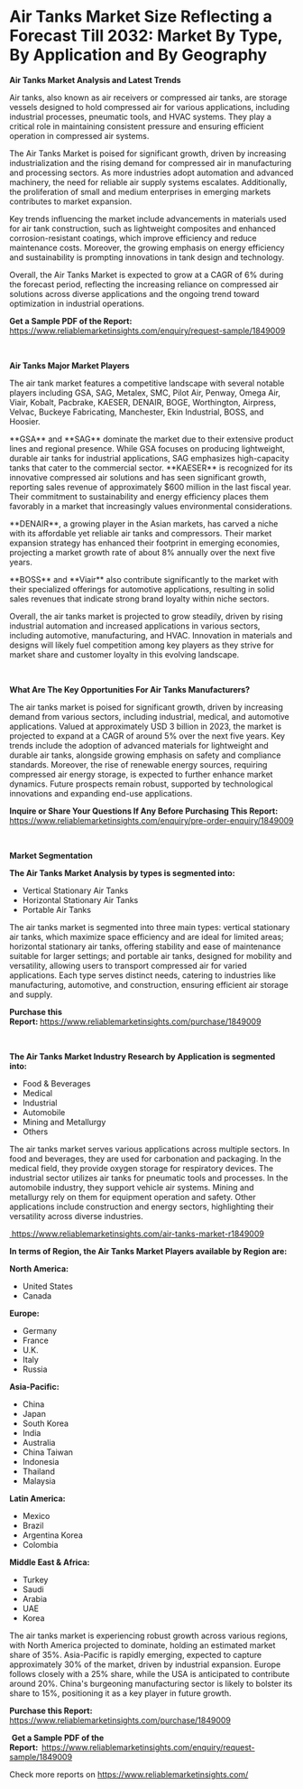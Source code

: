 <p><h1>Air Tanks Market Size Reflecting a Forecast Till 2032: Market By Type, By Application and By Geography</h1></p><p><strong>Air Tanks Market Analysis and Latest Trends</strong></p>
<p><p>Air tanks, also known as air receivers or compressed air tanks, are storage vessels designed to hold compressed air for various applications, including industrial processes, pneumatic tools, and HVAC systems. They play a critical role in maintaining consistent pressure and ensuring efficient operation in compressed air systems.</p><p>The Air Tanks Market is poised for significant growth, driven by increasing industrialization and the rising demand for compressed air in manufacturing and processing sectors. As more industries adopt automation and advanced machinery, the need for reliable air supply systems escalates. Additionally, the proliferation of small and medium enterprises in emerging markets contributes to market expansion.</p><p>Key trends influencing the market include advancements in materials used for air tank construction, such as lightweight composites and enhanced corrosion-resistant coatings, which improve efficiency and reduce maintenance costs. Moreover, the growing emphasis on energy efficiency and sustainability is prompting innovations in tank design and technology.</p><p>Overall, the Air Tanks Market is expected to grow at a CAGR of 6% during the forecast period, reflecting the increasing reliance on compressed air solutions across diverse applications and the ongoing trend toward optimization in industrial operations.</p></p>
<p><strong>Get a Sample PDF of the Report:&nbsp;</strong> <a href="https://www.reliablemarketinsights.com/enquiry/request-sample/1849009?utm_campaign=3320&utm_medium=2&utm_source=Github&utm_content=ia&utm_term=11042025&utm_id=air-tanks">https://www.reliablemarketinsights.com/enquiry/request-sample/1849009</a></p>
<p>&nbsp;</p>
<p><strong>Air Tanks Major Market Players</strong></p>
<p><p>The air tank market features a competitive landscape with several notable players including GSA, SAG, Metalex, SMC, Pilot Air, Penway, Omega Air, Viair, Kobalt, Pacbrake, KAESER, DENAIR, BOGE, Worthington, Airpress, Velvac, Buckeye Fabricating, Manchester, Ekin Industrial, BOSS, and Hoosier. </p><p>**GSA** and **SAG** dominate the market due to their extensive product lines and regional presence. While GSA focuses on producing lightweight, durable air tanks for industrial applications, SAG emphasizes high-capacity tanks that cater to the commercial sector. **KAESER** is recognized for its innovative compressed air solutions and has seen significant growth, reporting sales revenue of approximately $600 million in the last fiscal year. Their commitment to sustainability and energy efficiency places them favorably in a market that increasingly values environmental considerations.</p><p>**DENAIR**, a growing player in the Asian markets, has carved a niche with its affordable yet reliable air tanks and compressors. Their market expansion strategy has enhanced their footprint in emerging economies, projecting a market growth rate of about 8% annually over the next five years.</p><p>**BOSS** and **Viair** also contribute significantly to the market with their specialized offerings for automotive applications, resulting in solid sales revenues that indicate strong brand loyalty within niche sectors. </p><p>Overall, the air tanks market is projected to grow steadily, driven by rising industrial automation and increased applications in various sectors, including automotive, manufacturing, and HVAC. Innovation in materials and designs will likely fuel competition among key players as they strive for market share and customer loyalty in this evolving landscape.</p></p>
<p>&nbsp;</p>
<p><strong>What Are The Key Opportunities For Air Tanks Manufacturers?</strong></p>
<p><p>The air tanks market is poised for significant growth, driven by increasing demand from various sectors, including industrial, medical, and automotive applications. Valued at approximately USD 3 billion in 2023, the market is projected to expand at a CAGR of around 5% over the next five years. Key trends include the adoption of advanced materials for lightweight and durable air tanks, alongside growing emphasis on safety and compliance standards. Moreover, the rise of renewable energy sources, requiring compressed air energy storage, is expected to further enhance market dynamics. Future prospects remain robust, supported by technological innovations and expanding end-use applications.</p></p>
<p><strong>Inquire or Share Your Questions If Any Before Purchasing This Report:</strong> <a href="https://www.reliablemarketinsights.com/enquiry/pre-order-enquiry/1849009?utm_campaign=3320&utm_medium=2&utm_source=Github&utm_content=ia&utm_term=11042025&utm_id=air-tanks">https://www.reliablemarketinsights.com/enquiry/pre-order-enquiry/1849009</a></p>
<p>&nbsp;</p>
<p><strong>Market Segmentation</strong></p>
<p><strong>The Air Tanks Market Analysis by types is segmented into:</strong></p>
<p><ul><li>Vertical Stationary Air Tanks</li><li>Horizontal Stationary Air Tanks</li><li>Portable Air Tanks</li></ul></p>
<p><p>The air tanks market is segmented into three main types: vertical stationary air tanks, which maximize space efficiency and are ideal for limited areas; horizontal stationary air tanks, offering stability and ease of maintenance suitable for larger settings; and portable air tanks, designed for mobility and versatility, allowing users to transport compressed air for varied applications. Each type serves distinct needs, catering to industries like manufacturing, automotive, and construction, ensuring efficient air storage and supply.</p></p>
<p><strong>Purchase this Report:&nbsp;</strong><a href="https://www.reliablemarketinsights.com/purchase/1849009?utm_campaign=3320&utm_medium=2&utm_source=Github&utm_content=ia&utm_term=11042025&utm_id=air-tanks">https://www.reliablemarketinsights.com/purchase/1849009</a></p>
<p>&nbsp;</p>
<p><strong>The Air Tanks Market Industry Research by Application is segmented into:</strong></p>
<p><ul><li>Food & Beverages</li><li>Medical</li><li>Industrial</li><li>Automobile</li><li>Mining and Metallurgy</li><li>Others</li></ul></p>
<p><p>The air tanks market serves various applications across multiple sectors. In food and beverages, they are used for carbonation and packaging. In the medical field, they provide oxygen storage for respiratory devices. The industrial sector utilizes air tanks for pneumatic tools and processes. In the automobile industry, they support vehicle air systems. Mining and metallurgy rely on them for equipment operation and safety. Other applications include construction and energy sectors, highlighting their versatility across diverse industries.</p></p>
<p><a href="https://www.reliablemarketinsights.com/air-tanks-market-r1849009?utm_campaign=3320&utm_medium=2&utm_source=Github&utm_content=ia&utm_term=11042025&utm_id=air-tanks">&nbsp;https://www.reliablemarketinsights.com/air-tanks-market-r1849009</a></p>
<p><strong>In terms of Region, the Air Tanks Market Players available by Region are:</strong></p>
<p>
    <p> <strong> North America: </strong>
        <ul>
            <li>United States</li>
            <li>Canada</li>
        </ul>
        </p> 
    <p> <strong> Europe: </strong>
        <ul>
            <li>Germany</li>
            <li>France</li>
            <li>U.K.</li>
            <li>Italy</li>
            <li>Russia</li>
        </ul>
        </p> 
    <p> <strong> Asia-Pacific: </strong>
        <ul>
            <li>China</li>
            <li>Japan</li>
            <li>South Korea</li>
            <li>India</li>
            <li>Australia</li>
            <li>China Taiwan</li>
            <li>Indonesia</li>
            <li>Thailand</li>
            <li>Malaysia</li>
        </ul>
        </p> 
    <p> <strong> Latin America: </strong>
        <ul>
            <li>Mexico</li>
            <li>Brazil</li>
            <li>Argentina Korea</li>
            <li>Colombia</li>
        </ul>
        </p> 
    <p> <strong> Middle East & Africa: </strong>
        <ul>
            <li>Turkey</li>
            <li>Saudi</li>
            <li>Arabia</li>
            <li>UAE</li>
            <li>Korea</li>
        </ul>
    </p>
    </p>
<p><p>The air tanks market is experiencing robust growth across various regions, with North America projected to dominate, holding an estimated market share of 35%. Asia-Pacific is rapidly emerging, expected to capture approximately 30% of the market, driven by industrial expansion. Europe follows closely with a 25% share, while the USA is anticipated to contribute around 20%. China's burgeoning manufacturing sector is likely to bolster its share to 15%, positioning it as a key player in future growth.</p></p>
<p><strong>Purchase this Report: </strong><a href="https://www.reliablemarketinsights.com/purchase/1849009?utm_campaign=3320&utm_medium=2&utm_source=Github&utm_content=ia&utm_term=11042025&utm_id=air-tanks">https://www.reliablemarketinsights.com/purchase/1849009</a></p>
<p>&nbsp;<strong>Get a Sample PDF of the Report:&nbsp;&nbsp;</strong><a href="https://www.reliablemarketinsights.com/enquiry/request-sample/1849009?utm_campaign=3320&utm_medium=2&utm_source=Github&utm_content=ia&utm_term=11042025&utm_id=air-tanks">https://www.reliablemarketinsights.com/enquiry/request-sample/1849009</a></p>
<p><strong></strong></p>
<p>Check more reports on <a href="https://www.reliablemarketinsights.com/?utm_campaign=3320&utm_medium=2&utm_source=Github&utm_content=ia&utm_term=11042025&utm_id=air-tanks">https://www.reliablemarketinsights.com/</a></p>